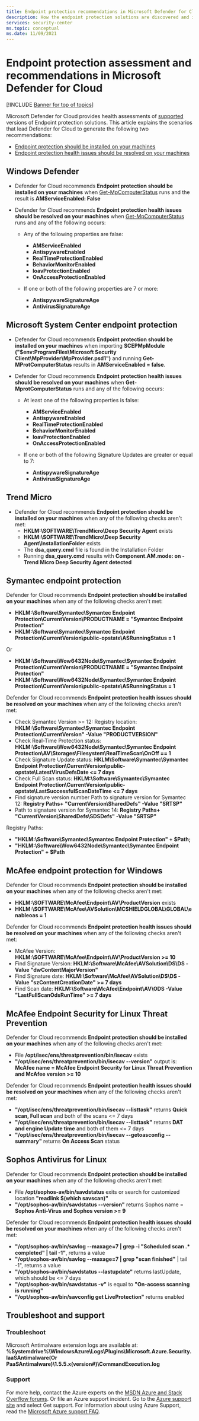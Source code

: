 ```yaml
---
title: Endpoint protection recommendations in Microsoft Defender for Clouds
description: How the endpoint protection solutions are discovered and identified as healthy.
services: security-center 
ms.topic: conceptual
ms.date: 11/09/2021
---
```


# Endpoint protection assessment and recommendations in Microsoft Defender for Cloud

[!INCLUDE [Banner for top of topics](./includes/banner.md)]

Microsoft Defender for Cloud provides health assessments of [supported](supported-machines-endpoint-solutions-clouds.md#endpoint-supported) versions of Endpoint protection solutions. This article explains the scenarios that lead Defender for Cloud to generate the following two recommendations:

- [Endpoint protection should be installed on your machines](https://portal.azure.com/#blade/Microsoft_Azure_Security/RecommendationsBlade/assessmentKey/4fb67663-9ab9-475d-b026-8c544cced439)
- [Endpoint protection health issues should be resolved on your machines](https://portal.azure.com/#blade/Microsoft_Azure_Security/RecommendationsBlade/assessmentKey/37a3689a-818e-4a0e-82ac-b1392b9bb000)

## Windows Defender

- Defender for Cloud recommends **Endpoint protection should be installed on your machines** when [Get-MpComputerStatus](/powershell/module/defender/get-mpcomputerstatus) runs and the result is **AMServiceEnabled: False**

- Defender for Cloud recommends **Endpoint protection health issues should be resolved on your machines** when [Get-MpComputerStatus](/powershell/module/defender/get-mpcomputerstatus) runs and any of the following occurs:

  * Any of the following properties are false:

    - **AMServiceEnabled**
    - **AntispywareEnabled**
    - **RealTimeProtectionEnabled**
    - **BehaviorMonitorEnabled**
    - **IoavProtectionEnabled**
    - **OnAccessProtectionEnabled**

  * If one or both of the following properties are 7 or more:

    - **AntispywareSignatureAge**
    - **AntivirusSignatureAge**

## Microsoft System Center endpoint protection

* Defender for Cloud recommends **Endpoint protection should be installed on your machines** when importing **SCEPMpModule ("$env:ProgramFiles\Microsoft Security Client\MpProvider\MpProvider.psd1")** and running **Get-MProtComputerStatus** results in **AMServiceEnabled = false**.

* Defender for Cloud recommends **Endpoint protection health issues should be resolved on your machines** when **Get-MprotComputerStatus** runs and any of the following occurs:

  * At least one of the following properties is false:

    - **AMServiceEnabled**
    - **AntispywareEnabled**
    - **RealTimeProtectionEnabled**
    - **BehaviorMonitorEnabled**
    - **IoavProtectionEnabled**
    - **OnAccessProtectionEnabled**

  * If one or both of the following Signature Updates are greater or equal to 7:

    * **AntispywareSignatureAge**
    * **AntivirusSignatureAge**

## Trend Micro

* Defender for Cloud recommends **Endpoint protection should be installed on your machines** when any of the following checks aren't met:
    - **HKLM:\SOFTWARE\TrendMicro\Deep Security Agent** exists
    - **HKLM:\SOFTWARE\TrendMicro\Deep Security Agent\InstallationFolder** exists
    - The **dsa_query.cmd** file is found in the Installation Folder
    - Running **dsa_query.cmd** results with **Component.AM.mode: on - Trend Micro Deep Security Agent detected**

## Symantec endpoint protection
Defender for Cloud recommends **Endpoint protection should be installed on your machines** when any of the following checks aren't met:

- **HKLM:\Software\Symantec\Symantec Endpoint Protection\CurrentVersion\PRODUCTNAME = "Symantec Endpoint Protection"**
- **HKLM:\Software\Symantec\Symantec Endpoint Protection\CurrentVersion\public-opstate\ASRunningStatus = 1**

Or

- **HKLM:\Software\Wow6432Node\Symantec\Symantec Endpoint Protection\CurrentVersion\PRODUCTNAME = "Symantec Endpoint Protection"**
- **HKLM:\Software\Wow6432Node\Symantec\Symantec Endpoint Protection\CurrentVersion\public-opstate\ASRunningStatus = 1**

Defender for Cloud recommends **Endpoint protection health issues should be resolved on your machines** when any of the following checks aren't met:

- Check Symantec Version >= 12: Registry location: **HKLM:\Software\Symantec\Symantec Endpoint Protection\CurrentVersion" -Value "PRODUCTVERSION"**
- Check Real-Time Protection status: **HKLM:\Software\Wow6432Node\Symantec\Symantec Endpoint Protection\AV\Storages\Filesystem\RealTimeScan\OnOff == 1**
- Check Signature Update status: **HKLM\Software\Symantec\Symantec Endpoint Protection\CurrentVersion\public-opstate\LatestVirusDefsDate <= 7 days**
- Check Full Scan status: **HKLM:\Software\Symantec\Symantec Endpoint Protection\CurrentVersion\public-opstate\LastSuccessfulScanDateTime <= 7 days**
- Find signature version number Path to signature version for Symantec 12: **Registry Paths+ "CurrentVersion\SharedDefs" -Value "SRTSP"** 
- Path to signature version for Symantec 14: **Registry Paths+ "CurrentVersion\SharedDefs\SDSDefs" -Value "SRTSP"**

Registry Paths:
- **"HKLM:\Software\Symantec\Symantec Endpoint Protection" + $Path;**
- **"HKLM:\Software\Wow6432Node\Symantec\Symantec Endpoint Protection" + $Path**

## McAfee endpoint protection for Windows

Defender for Cloud recommends **Endpoint protection should be installed on your machines** when any of the following checks aren't met:

- **HKLM:\SOFTWARE\McAfee\Endpoint\AV\ProductVersion** exists
- **HKLM:\SOFTWARE\McAfee\AVSolution\MCSHIELDGLOBAL\GLOBAL\enableoas = 1**

Defender for Cloud recommends **Endpoint protection health issues should be resolved on your machines** when any of the following checks aren't met:

- McAfee Version: **HKLM:\SOFTWARE\McAfee\Endpoint\AV\ProductVersion >= 10**
- Find Signature Version: **HKLM:\Software\McAfee\AVSolution\DS\DS -Value "dwContentMajorVersion"**
- Find Signature date: **HKLM:\Software\McAfee\AVSolution\DS\DS -Value "szContentCreationDate" >= 7 days**
- Find Scan date: **HKLM:\Software\McAfee\Endpoint\AV\ODS -Value "LastFullScanOdsRunTime" >= 7 days**

## McAfee Endpoint Security for Linux Threat Prevention 

Defender for Cloud recommends **Endpoint protection should be installed on your machines** when any of the following checks aren't met:

- File **/opt/isec/ens/threatprevention/bin/isecav** exists
- **"/opt/isec/ens/threatprevention/bin/isecav --version"** output is: **McAfee name = McAfee Endpoint Security for Linux Threat Prevention and McAfee version >= 10**

Defender for Cloud recommends **Endpoint protection health issues should be resolved on your machines** when any of the following checks aren't met:

- **"/opt/isec/ens/threatprevention/bin/isecav --listtask"** returns **Quick scan, Full scan** and both of the scans <= 7 days
- **"/opt/isec/ens/threatprevention/bin/isecav --listtask"** returns **DAT and engine Update time** and both of them <= 7 days
- **"/opt/isec/ens/threatprevention/bin/isecav --getoasconfig --summary"** returns **On Access Scan** status

## Sophos Antivirus for Linux 

Defender for Cloud recommends **Endpoint protection should be installed on your machines** when any of the following checks aren't met:
- File **/opt/sophos-av/bin/savdstatus** exits or search for customized location **"readlink $(which savscan)"**
- **"/opt/sophos-av/bin/savdstatus --version"** returns Sophos name = **Sophos Anti-Virus and Sophos version >= 9**

Defender for Cloud recommends **Endpoint protection health issues should be resolved on your machines** when any of the following checks aren't met:
- **"/opt/sophos-av/bin/savlog --maxage=7 | grep -i "Scheduled scan .\* completed" | tail -1"**, returns a value
- **"/opt/sophos-av/bin/savlog --maxage=7 | grep "scan finished"** | tail -1", returns a value
- **"/opt/sophos-av/bin/savdstatus --lastupdate"** returns lastUpdate, which should be <= 7 days 
- **"/opt/sophos-av/bin/savdstatus -v"** is equal to **"On-access scanning is running"** 
- **"/opt/sophos-av/bin/savconfig get LiveProtection"** returns enabled

## Troubleshoot and support

### Troubleshoot

Microsoft Antimalware extension logs are available at:
**%Systemdrive%\WindowsAzure\Logs\Plugins\Microsoft.Azure.Security.IaaSAntimalware(Or PaaSAntimalware)\1.5.5.x(version#)\CommandExecution.log**

### Support

For more help, contact the Azure experts on the [MSDN Azure and Stack Overflow forums](https://azure.microsoft.com/support/forums/). Or file an Azure support incident. Go to the [Azure support site](https://azure.microsoft.com/support/options/) and select Get support. For information about using Azure Support, read the [Microsoft Azure support FAQ](https://azure.microsoft.com/support/faq/).
